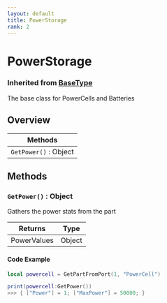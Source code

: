 ```yaml
---
layout: default
title: PowerStorage
rank: 2
---
```


# PowerStorage
### Inherited from [BaseType](https://realbongochongo.github.io/cosmicjunk.lua/docs/types/base/basetype)

The base class for PowerCells and Batteries

## Overview

| Methods               |
| --------------------- |
| `GetPower()` : Object |

## Methods

### `GetPower()` : Object

Gathers the power stats from the part

| Returns       | Type   |
| ------------- | ------ |
| PowerValues   | Object |

#### Code Example

```lua
local powercell = GetPartFromPort(1, "PowerCell")

print(powercell:GetPower())
>>> { ["Power"] = 1; ["MaxPower"] = 50000; }
```